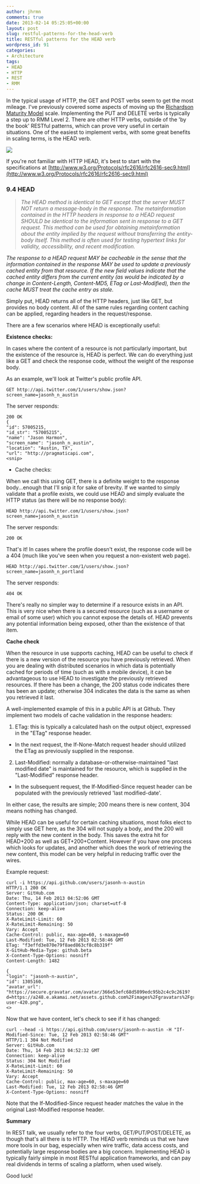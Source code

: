 ```yaml
---
author: jhrmn
comments: true
date: 2013-02-14 05:25:05+00:00
layout: post
slug: restful-patterns-for-the-head-verb
title: RESTful patterns for the HEAD verb
wordpress_id: 91
categories:
- Architecture
tags:
- HEAD
- HTTP
- REST
- RMM
---
```


In the typical usage of HTTP, the GET and POST verbs seem to get the most mileage. I've previously covered some aspects of moving up the [Richardson Maturity Model](http://martinfowler.com/articles/richardsonMaturityModel.html) scale. Implementing the PUT and DELETE verbs is typically a step up to RMM Level 2. There are other HTTP verbs, outside of the 'by the book' RESTful patterns, which can prove very useful in certain situations. One of the easiest to implement verbs, with some great benefits in scaling terms, is the HEAD verb.

![](http://res.cloudinary.com/jhrmn/image/upload/v1362658838/rest_head_tpp1jm.jpg)

<!-- more -->

If you're not familiar with HTTP HEAD, it's best to start with the specifications at [http://www.w3.org/Protocols/rfc2616/rfc2616-sec9.html](http://www.w3.org/Protocols/rfc2616/rfc2616-sec9.html)


### 9.4 HEAD




> _The HEAD method is identical to GET except that the server MUST NOT return a message-body in the response. The metainformation contained in the HTTP headers in response to a HEAD request SHOULD be identical to the information sent in response to a GET request. This method can be used for obtaining metainformation about the entity implied by the request without transferring the entity-body itself. This method is often used for testing hypertext links for validity, accessibility, and recent modification._

_The response to a HEAD request MAY be cacheable in the sense that the information contained in the response MAY be used to update a previously cached entity from that resource. If the new field values indicate that the cached entity differs from the current entity (as would be indicated by a change in Content-Length, Content-MD5, ETag or Last-Modified), then the cache MUST treat the cache entry as stale._


Simply put, HEAD returns all of the HTTP headers, just like GET, but provides no body content. All of the same rules regarding content caching can be applied, regarding headers in the request/response.

There are a few scenarios where HEAD is exceptionally useful:

**Existence checks:** 

In cases where the content of a resource is not particularly important, but the existence of the resource is, HEAD is perfect. We can do everything just like a GET and check the response code, without the weight of the response body.

As an example, we'll look at Twitter's public profile API.

    
    GET http://api.twitter.com/1/users/show.json?screen_name=jasonh_n_austin


The server responds:

    
    200 OK
    {
    "id": 57005215,
    "id_str": "57005215",
    "name": "Jason Harmon",
    "screen_name": "jasonh_n_austin",
    "location": "Austin, TX",
    "url": "http://pragmaticapi.com",
    <snip>





	
  * Cache checks:


When we call this using GET, there is a definite weight to the response body...enough that I'll snip it for sake of brevity. If we wanted to simply validate that a profile exists, we could use HEAD and simply evaluate the HTTP status (as there will be no response body):

    
    HEAD http://api.twitter.com/1/users/show.json?screen_name=jasonh_n_austin


The server responds:

    
    200 OK


That's it! In cases where the profile doesn't exist, the response code will be a 404 (much like you've seen when you request a non-existent web page).

    
    HEAD http://api.twitter.com/1/users/show.json?screen_name=jasonh_n_portland


The server responds:

    
    404 OK


There's really no simpler way to determine if a resource exists in an API. This is very nice when there is a secured resource (such as a username or email of some user) which you cannot expose the details of. HEAD prevents any potential information being exposed, other than the existence of that item.

**Cache check**

When the resource in use supports caching, HEAD can be useful to check if there is a new version of the resource you have previously retrieved. When you are dealing with distributed scenarios in which data is potentially cached for periods of time (such as with a mobile device), it can be advantageous to use HEAD to investigate the previously retrieved resources. If there has been a change, the 200 status code indicates there has been an update; otherwise 304 indicates the data is the same as when you retrieved it last.

A well-implemented example of this in a public API is at Github. They implement two models of cache validation in the response headers:

1. ETag: this is typically a calculated hash on the output object, expressed in the "ETag" response header.



	
  * In the next request, the If-None-Match request header should utilized the ETag as previously supplied in the response.


2. Last-Modified: normally a database-or-otherwise-maintained "last modified date" is maintained for the resource, which is supplied in the "Last-Modified" response header.



	
  * In the subsequent request, the If-Modified-Since request header can be populated with the previously retrieved 'last modified-date'.


In either case, the results are simple; 200 means there is new content, 304 means nothing has changed.

While HEAD can be useful for certain caching situations, most folks elect to simply use GET here, as the 304 will not supply a body, and the 200 will reply with the new content in the body. This saves the extra hit for HEAD+200 as well as GET+200+Content. However if you have one process which looks for updates, and another which does the work of retrieving the new content, this model can be very helpful in reducing traffic over the wires.

Example request:

    
    curl -i https://api.github.com/users/jasonh-n-austin
    HTTP/1.1 200 OK
    Server: GitHub.com
    Date: Thu, 14 Feb 2013 04:52:06 GMT
    Content-Type: application/json; charset=utf-8
    Connection: keep-alive
    Status: 200 OK
    X-RateLimit-Limit: 60
    X-RateLimit-Remaining: 50
    Vary: Accept
    Cache-Control: public, max-age=60, s-maxage=60
    Last-Modified: Tue, 12 Feb 2013 02:58:46 GMT
    ETag: "f3effd3e870e79f8aed863cf8c8b319f"
    X-GitHub-Media-Type: github.beta
    X-Content-Type-Options: nosniff
    Content-Length: 1482
    
    {
    "login": "jasonh-n-austin",
    "id": 1305160,
    "avatar_url": "https://secure.gravatar.com/avatar/366e53efc68d5899edc95b2c4c9c2619?d=https://a248.e.akamai.net/assets.github.com%2Fimages%2Fgravatars%2Fgravatar-user-420.png",
    <>


Now that we have content, let's check to see if it has changed:

    
    curl --head -i https://api.github.com/users/jasonh-n-austin -H "If-Modified-Since: Tue, 12 Feb 2013 02:58:46 GMT"
    HTTP/1.1 304 Not Modified
    Server: GitHub.com
    Date: Thu, 14 Feb 2013 04:52:32 GMT
    Connection: keep-alive
    Status: 304 Not Modified
    X-RateLimit-Limit: 60
    X-RateLimit-Remaining: 50
    Vary: Accept
    Cache-Control: public, max-age=60, s-maxage=60
    Last-Modified: Tue, 12 Feb 2013 02:58:46 GMT
    X-Content-Type-Options: nosniff


Note that the If-Modified-Since request header matches the value in the original Last-Modified response header.



**Summary**

In REST talk, we usually refer to the four verbs, GET/PUT/POST/DELETE, as though that's all there is to HTTP. The HEAD verb reminds us that we have more tools in our bag, especially when wire traffic, data access costs, and potentially large response bodies are a big concern. Implementing HEAD is typically fairly simple in most RESTful application frameworks, and can pay real dividends in terms of scaling a platform, when used wisely.

Good luck!

